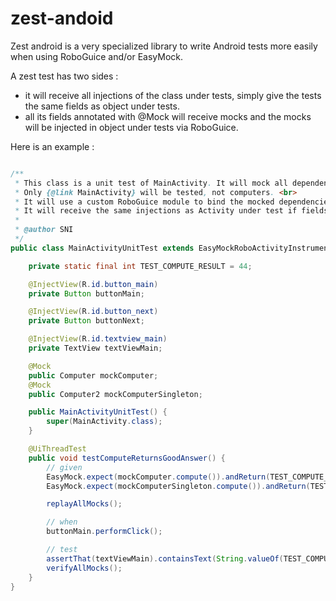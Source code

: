 zest-andoid
===========

Zest android is a very specialized library to write Android tests more easily when using RoboGuice and/or EasyMock.

A zest test has two sides : 
* it will receive all injections of the class under tests, simply give the tests the same fields as object under tests.
* all its fields annotated with @Mock will receive mocks and the mocks will be injected in object under tests via RoboGuice.

Here is an example  :

````java

/**
 * This class is a unit test of MainActivity. It will mock all dependencies of {@link MainActivity}.
 * Only {@link MainActivity} will be tested, not computers. <br>
 * It will use a custom RoboGuice module to bind the mocked dependencies to RoboGuice so that mocks are injected automatically inside class under test.
 * It will receive the same injections as Activity under test if fields are declared in the same way as in this activity (same name, type and annotation).
 * 
 * @author SNI
 */
public class MainActivityUnitTest extends EasyMockRoboActivityInstrumentationTestCase2<MainActivity> {

	private static final int TEST_COMPUTE_RESULT = 44;

	@InjectView(R.id.button_main)
	private Button buttonMain;

	@InjectView(R.id.button_next)
	private Button buttonNext;

	@InjectView(R.id.textview_main)
	private TextView textViewMain;

	@Mock
	public Computer mockComputer;
	@Mock
	public Computer2 mockComputerSingleton;

	public MainActivityUnitTest() {
		super(MainActivity.class);
	}

	@UiThreadTest
	public void testComputeReturnsGoodAnswer() {
		// given
		EasyMock.expect(mockComputer.compute()).andReturn(TEST_COMPUTE_RESULT);
		EasyMock.expect(mockComputerSingleton.compute()).andReturn(TEST_COMPUTE_RESULT);

		replayAllMocks();

		// when
		buttonMain.performClick();

		// test
		assertThat(textViewMain).containsText(String.valueOf(TEST_COMPUTE_RESULT));
		verifyAllMocks();
	}
}

````

